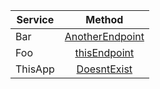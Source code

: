 | Service | Method |
| - |:-:|
Bar | [AnotherEndpoint](Bar/BarAnotherEndpoint.png) 
Foo | [thisEndpoint](Foo/FoothisEndpoint.png) 
ThisApp | [DoesntExist](ThisApp/ThisAppDoesntExist.png) 
